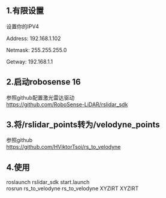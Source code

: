 ## 1.有限设置

设置你的IPV4  

Address: 192.168.1.102

Netmask: 255.255.255.0

Getway: 192.168.1.1

## 2.启动robosense 16

参照github配置激光雷达驱动  
https://github.com/RoboSense-LiDAR/rslidar_sdk

## 3.将/rslidar_points转为/velodyne_points
参照github  
https://github.com/HViktorTsoi/rs_to_velodyne

## 4.使用
roslaunch rslidar_sdk start.launch  
rosrun rs_to_velodyne rs_to_velodyne XYZIRT XYZIRT